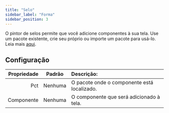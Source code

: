 ```yaml
---
title: "Selo"
sidebar_label: "Forma"
sidebar_position: 3
---
```


O pintor de selos permite que você adicione componentes à sua tela. Use um pacote existente, crie seu próprio ou importe um pacote para usá-lo. Leia mais [aqui](../pack).

## Configuração

| Propriedade | Padrão  | Descrição:                                  |
| -----------:|:-------:|:------------------------------------------- |
|         Pct | Nenhuma | O pacote onde o componente está localizado. |
|  Componente | Nenhuma | O componente que será adicionado à tela.    |
